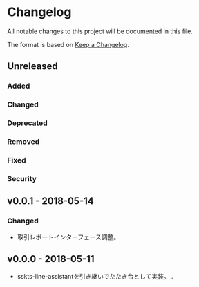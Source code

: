 # Changelog

All notable changes to this project will be documented in this file.

The format is based on [Keep a Changelog](http://keepachangelog.com/).

## Unreleased

### Added

### Changed

### Deprecated

### Removed

### Fixed

### Security

## v0.0.1 - 2018-05-14

### Changed

- 取引レポートインターフェース調整。

## v0.0.0 - 2018-05-11

- sskts-line-assistantを引き継いでたたき台として実装。
.